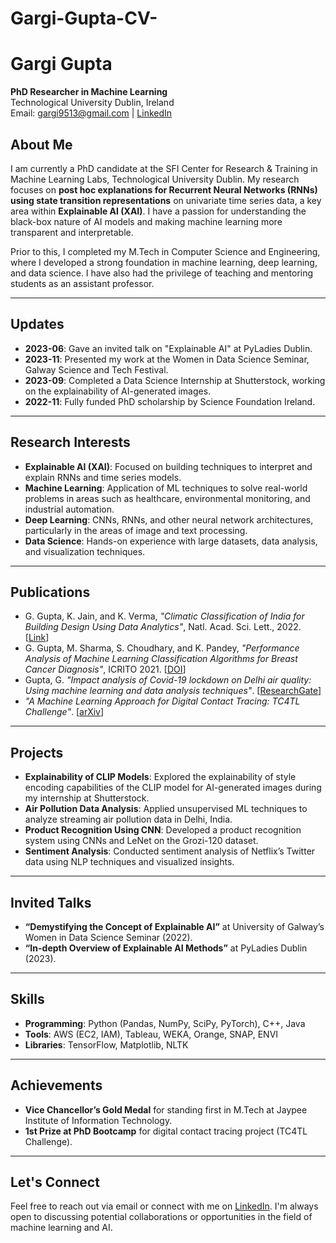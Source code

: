# Gargi-Gupta-CV-
# Gargi Gupta

**PhD Researcher in Machine Learning**  
Technological University Dublin, Ireland  
Email: gargi9513@gmail.com | [LinkedIn](https://www.linkedin.com/in/gargi-gupta-025467108)  

## About Me

I am currently a PhD candidate at the SFI Center for Research & Training in Machine Learning Labs, Technological University Dublin. My research focuses on **post hoc explanations for Recurrent Neural Networks (RNNs) using state transition representations** on univariate time series data, a key area within **Explainable AI (XAI)**. I have a passion for understanding the black-box nature of AI models and making machine learning more transparent and interpretable.

Prior to this, I completed my M.Tech in Computer Science and Engineering, where I developed a strong foundation in machine learning, deep learning, and data science. I have also had the privilege of teaching and mentoring students as an assistant professor.

---

## Updates

- **2023-06**: Gave an invited talk on "Explainable AI" at PyLadies Dublin.
- **2023-11**: Presented my work at the Women in Data Science Seminar, Galway Science and Tech Festival.
- **2023-09**: Completed a Data Science Internship at Shutterstock, working on the explainability of AI-generated images.
- **2022-11**: Fully funded PhD scholarship by Science Foundation Ireland.

---

## Research Interests

- **Explainable AI (XAI)**: Focused on building techniques to interpret and explain RNNs and time series models.
- **Machine Learning**: Application of ML techniques to solve real-world problems in areas such as healthcare, environmental monitoring, and industrial automation.
- **Deep Learning**: CNNs, RNNs, and other neural network architectures, particularly in the areas of image and text processing.
- **Data Science**: Hands-on experience with large datasets, data analysis, and visualization techniques.

---

## Publications

- G. Gupta, K. Jain, and K. Verma, *"Climatic Classification of India for Building Design Using Data Analytics"*, Natl. Acad. Sci. Lett., 2022. [[Link](https://doi.org/10.1007/s40009-022-01109-7)]
- G. Gupta, M. Sharma, S. Choudhary, and K. Pandey, *"Performance Analysis of Machine Learning Classification Algorithms for Breast Cancer Diagnosis"*, ICRITO 2021. [[DOI](https://doi.org/10.1109/ICRITO51393.2021.9596230)]
- Gupta, G. *"Impact analysis of Covid-19 lockdown on Delhi air quality: Using machine learning and data analysis techniques"*. [[ResearchGate](https://www.researchgate.net/publication/360890310)]
- *"A Machine Learning Approach for Digital Contact Tracing: TC4TL Challenge"*. [[arXiv](https://doi.org/10.48550/arXiv.2203.04307)]

---

## Projects

- **Explainability of CLIP Models**: Explored the explainability of style encoding capabilities of the CLIP model for AI-generated images during my internship at Shutterstock.
- **Air Pollution Data Analysis**: Applied unsupervised ML techniques to analyze streaming air pollution data in Delhi, India.
- **Product Recognition Using CNN**: Developed a product recognition system using CNNs and LeNet on the Grozi-120 dataset.
- **Sentiment Analysis**: Conducted sentiment analysis of Netflix’s Twitter data using NLP techniques and visualized insights.

---

## Invited Talks

- **“Demystifying the Concept of Explainable AI”** at University of Galway’s Women in Data Science Seminar (2022).
- **“In-depth Overview of Explainable AI Methods”** at PyLadies Dublin (2023).

---

## Skills

- **Programming**: Python (Pandas, NumPy, SciPy, PyTorch), C++, Java
- **Tools**: AWS (EC2, IAM), Tableau, WEKA, Orange, SNAP, ENVI
- **Libraries**: TensorFlow, Matplotlib, NLTK

---

## Achievements

- **Vice Chancellor’s Gold Medal** for standing first in M.Tech at Jaypee Institute of Information Technology.
- **1st Prize at PhD Bootcamp** for digital contact tracing project (TC4TL Challenge).

---

## Let's Connect

Feel free to reach out via email or connect with me on [LinkedIn](https://www.linkedin.com/in/gargi-gupta-025467108). I'm always open to discussing potential collaborations or opportunities in the field of machine learning and AI.
